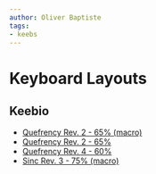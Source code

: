 ```yaml
---
author: Oliver Baptiste
tags:
- keebs
---
```


# Keyboard Layouts

## Keebio

* [Quefrency Rev. 2 - 65% (macro)](keebio-quefrency-rev2-65-macro.md)
* [Quefrency Rev. 2 - 65%](keebio-quefrency-rev2-65.md)
* [Quefrency Rev. 4 - 60%](keebio-quefrency-rev4-60.md)
* [Sinc Rev. 3 - 75% (macro)](keebio-sinc-rev3-75-macro.md)

